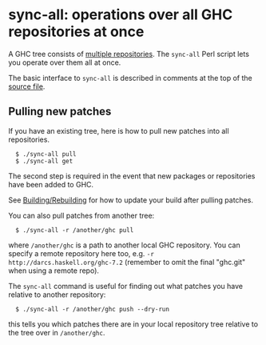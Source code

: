 # sync-all: operations over all GHC repositories at once


A GHC tree consists of [multiple repositories](repositories). The `sync-all` Perl script lets you operate over them all at once.


The basic interface to `sync-all` is described in comments at the top of the [ source file](http://darcs.haskell.org/ghc/sync-all).

## Pulling new patches


If you have an existing tree, here is how to pull new patches into all repositories.

```wiki
  $ ./sync-all pull
  $ ./sync-all get
```


The second step is required in the event that new packages or repositories have been added to GHC.


See [Building/Rebuilding](building/rebuilding) for how to update your build after pulling patches.


You can also pull patches from another tree:

```wiki
  $ ./sync-all -r /another/ghc pull
```


where `/another/ghc` is a path to another local GHC repository.  You can specify a remote repository here too, e.g. `-r http://darcs.haskell.org/ghc-7.2` (remember to omit the final "ghc.git" when using a remote repo).


The `sync-all` command is useful for finding out what patches you have relative to another repository:

```wiki
  $ ./sync-all -r /another/ghc push --dry-run
```


this tells you which patches there are in your local repository tree relative to the tree over in `/another/ghc`.
